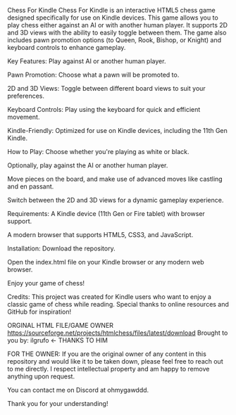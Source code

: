 Chess For Kindle
Chess For Kindle is an interactive HTML5 chess game designed specifically for use on Kindle devices. This game allows you to play chess either against an AI or with another human player. It supports 2D and 3D views with the ability to easily toggle between them. The game also includes pawn promotion options (to Queen, Rook, Bishop, or Knight) and keyboard controls to enhance gameplay.

Key Features:
Play against AI or another human player.

Pawn Promotion: Choose what a pawn will be promoted to.

2D and 3D Views: Toggle between different board views to suit your preferences.

Keyboard Controls: Play using the keyboard for quick and efficient movement.

Kindle-Friendly: Optimized for use on Kindle devices, including the 11th Gen Kindle.

How to Play:
Choose whether you're playing as white or black.

Optionally, play against the AI or another human player.

Move pieces on the board, and make use of advanced moves like castling and en passant.

Switch between the 2D and 3D views for a dynamic gameplay experience.

Requirements:
A Kindle device (11th Gen or Fire tablet) with browser support.

A modern browser that supports HTML5, CSS3, and JavaScript.

Installation:
Download the repository.

Open the index.html file on your Kindle browser or any modern web browser.

Enjoy your game of chess!

Credits:
This project was created for Kindle users who want to enjoy a classic game of chess while reading. Special thanks to online resources and GitHub for inspiration!

ORGINAL HTML FILE/GAME OWNER
https://sourceforge.net/projects/htmlchess/files/latest/download
Brought to you by: ilgrufo <- THANKS TO HIM


FOR THE OWNER:
If you are the original owner of any content in this repository and would like it to be taken down, please feel free to reach out to me directly. I respect intellectual property and am happy to remove anything upon request.

You can contact me on Discord at ohmygawddd.

Thank you for your understanding!
